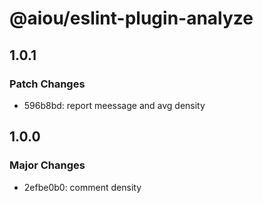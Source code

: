 # @aiou/eslint-plugin-analyze

## 1.0.1

### Patch Changes

- 596b8bd: report meessage and avg density

## 1.0.0

### Major Changes

- 2efbe0b0: comment density
